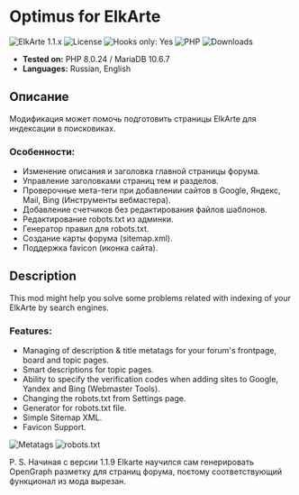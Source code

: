 # Optimus for ElkArte
![ElkArte 1.1.x](https://img.shields.io/badge/ElkArte-1.1.x-ed6033.svg?style=flat)
![License](https://img.shields.io/github/license/dragomano/optimus)
![Hooks only: Yes](https://img.shields.io/badge/Hooks%20only-YES-blue)
![PHP](https://img.shields.io/badge/PHP-^5.6-blue.svg?style=flat)
![Downloads](https://img.shields.io/github/downloads/dragomano/optimus/total)

* **Tested on:** PHP 8.0.24 / MariaDB 10.6.7
* **Languages:** Russian, English

## Описание
Модификация может помочь подготовить страницы ElkArte для индексации в поисковиках.

### Особенности:
* Изменение описания и заголовка главной страницы форума.
* Управление заголовками страниц тем и разделов.
* Проверочные мета-теги при добавлении сайтов в Google, Яндекс, Mail, Bing (Инструменты вебмастера).
* Добавление счетчиков без редактирования файлов шаблонов.
* Редактирование robots.txt из админки.
* Генератор правил для robots.txt.
* Создание карты форума (sitemap.xml).
* Поддержка favicon (иконка сайта).

## Description
This mod might help you solve some problems related with indexing of your ElkArte by search engines.

### Features:
* Managing of description & title metatags for your forum's frontpage, board and topic pages.
* Smart descriptions for topic pages.
* Ability to specify the verification codes when adding sites to Google, Yandex and Bing (Webmaster Tools).
* Changing the robots.txt from Settings page.
* Generator for robots.txt file.
* Simple Sitemap XML.
* Favicon Support.

![Metatags](https://user-images.githubusercontent.com/229402/219882205-5e0f7384-8622-4b53-8231-c0610977b518.png)
![robots.txt](https://user-images.githubusercontent.com/229402/219882190-0ae3f113-332f-4b31-ae46-330fc8af2d43.png)

P. S. Начиная с версии 1.1.9 Elkarte научился сам генерировать OpenGraph разметку для страниц форума, поєтому соответствующий функционал из мода вырезан.